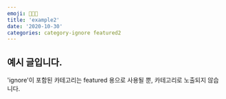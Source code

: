 ```yaml
---
emoji: 👩🏻‍💻
title: 'example2'
date: '2020-10-30'
categories: category-ignore featured2
---
```


## 예시 글입니다.

'ignore'이 포함된 카테고리는 featured 용으로 사용될 뿐, 카테고리로 노출되지 않습니다.

```toc
```